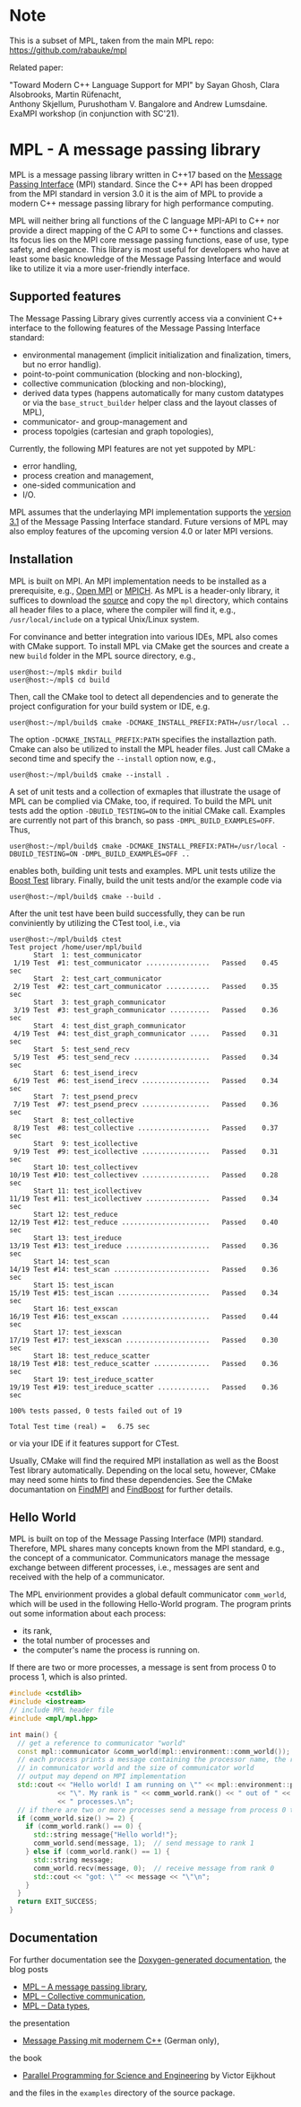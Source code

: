 # Note

This is a subset of MPL, taken from the main MPL repo: 
https://github.com/rabauke/mpl

Related paper:

"Toward Modern C++ Language Support for MPI" by
Sayan Ghosh, Clara Alsobrooks, Martin Rüfenacht,  
Anthony Skjellum, Purushotham V. Bangalore and 
Andrew Lumsdaine. ExaMPI workshop (in conjunction 
with SC'21).

# MPL - A message passing library

MPL is a message passing library written in C++17 based on the
[Message Passing Interface](http://mpi-forum.org/) (MPI) standard.  Since
the C++ API has been dropped from the MPI standard in version 3.0 it is the
aim of MPL to provide a modern C++ message passing library for high
performance computing.

MPL will neither bring all functions of the C language MPI-API to C++ nor
provide a direct mapping of the C API to some C++ functions and classes.
Its focus lies on the MPI core message passing functions, ease of use, type
safety, and elegance.  This library is most useful for developers who have at 
least some basic knowledge of the Message Passing Interface and would like to 
utilize it via a more user-friendly interface. 


## Supported features

The Message Passing Library gives currently access via a convinient C++ 
interface to the following features of the Message Passing Interface standard:

* environmental management (implicit initialization and finalization, timers, but no error handlig).
* point-to-point communication (blocking and non-blocking),
* collective communication (blocking and non-blocking),
* derived data types (happens automatically for many custom datatypes or via the `base_struct_builder` helper class and the layout classes of MPL),
* communicator- and group-management and
* process topolgies (cartesian and graph topologies),

Currently, the following MPI features are not yet suppoted by MPL:

* error handling,
* process creation and management,
* one-sided communication and
* I/O.

MPL assumes that the underlaying MPI implementation supports the 
[version 3.1](https://www.mpi-forum.org/docs/) of the Message Passing 
Interface standard.  Future versions of MPL may also employ features of 
the upcoming version 4.0 or later MPI versions.


## Installation

MPL is built on MPI.  An MPI implementation needs to be installed as a 
prerequisite, e.g., [Open MPI](https://www.open-mpi.org/) or
[MPICH](https://www.mpich.org/).  As MPL is a header-only library, 
it suffices to download the [source](https://github.com/rabauke/mpl) 
and copy the `mpl` directory, which contains all header files to a place, 
where the compiler will find it, e.g., `/usr/local/include` on a typical 
Unix/Linux system.  

For convinance and better integration into various IDEs, MPL also comes 
with CMake support.  To install MPL via CMake get the sources and create
a new `build` folder in the MPL source directory, e.g.,
```shell
user@host:~/mpl$ mkdir build
user@host:~/mpl$ cd build
```
Then, call the CMake tool to detect all dependencies and to generate the
project configuration for your build system or IDE, e.g.
```shell
user@host:~/mpl/build$ cmake -DCMAKE_INSTALL_PREFIX:PATH=/usr/local ..
```
The option `-DCMAKE_INSTALL_PREFIX:PATH` specifies the installaztion path. 
Cmake can also be utilized to install the MPL header files.  Just call
CMake a second time and specify the `--install` option now, e.g.,
```shell
user@host:~/mpl/build$ cmake --install .
```

A set of unit tests and a collection of exmaples that illustrate the 
usage of MPL can be complied via CMake, too, if required.  To build the
MPL unit tests add the option `-DBUILD_TESTING=ON` to the initial CMake
call.  Examples are currently not part of this branch, so pass 
`-DMPL_BUILD_EXAMPLES=OFF`. Thus,
```shell
user@host:~/mpl/build$ cmake -DCMAKE_INSTALL_PREFIX:PATH=/usr/local -DBUILD_TESTING=ON -DMPL_BUILD_EXAMPLES=OFF ..
```
enables both, building unit tests and examples.  MPL unit tests utilize
the [Boost Test](https://www.boost.org/doc/libs/1_76_0/libs/test/doc/html/index.html) 
library.  Finally, build the unit tests and/or the example code via
```shell
user@host:~/mpl/build$ cmake --build .
```
After the unit test have been build successfully, they can be run 
conviniently by utilizing the CTest tool, i.e., via
```shell
user@host:~/mpl/build$ ctest
Test project /home/user/mpl/build
      Start  1: test_communicator
 1/19 Test  #1: test_communicator ................   Passed    0.45 sec
      Start  2: test_cart_communicator
 2/19 Test  #2: test_cart_communicator ...........   Passed    0.35 sec
      Start  3: test_graph_communicator
 3/19 Test  #3: test_graph_communicator ..........   Passed    0.36 sec
      Start  4: test_dist_graph_communicator
 4/19 Test  #4: test_dist_graph_communicator .....   Passed    0.31 sec
      Start  5: test_send_recv
 5/19 Test  #5: test_send_recv ...................   Passed    0.34 sec
      Start  6: test_isend_irecv
 6/19 Test  #6: test_isend_irecv .................   Passed    0.34 sec
      Start  7: test_psend_precv
 7/19 Test  #7: test_psend_precv .................   Passed    0.36 sec
      Start  8: test_collective
 8/19 Test  #8: test_collective ..................   Passed    0.37 sec
      Start  9: test_icollective
 9/19 Test  #9: test_icollective .................   Passed    0.31 sec
      Start 10: test_collectivev
10/19 Test #10: test_collectivev .................   Passed    0.28 sec
      Start 11: test_icollectivev
11/19 Test #11: test_icollectivev ................   Passed    0.34 sec
      Start 12: test_reduce
12/19 Test #12: test_reduce ......................   Passed    0.40 sec
      Start 13: test_ireduce
13/19 Test #13: test_ireduce .....................   Passed    0.36 sec
      Start 14: test_scan
14/19 Test #14: test_scan ........................   Passed    0.36 sec
      Start 15: test_iscan
15/19 Test #15: test_iscan .......................   Passed    0.34 sec
      Start 16: test_exscan
16/19 Test #16: test_exscan ......................   Passed    0.44 sec
      Start 17: test_iexscan
17/19 Test #17: test_iexscan .....................   Passed    0.30 sec
      Start 18: test_reduce_scatter
18/19 Test #18: test_reduce_scatter ..............   Passed    0.36 sec
      Start 19: test_ireduce_scatter
19/19 Test #19: test_ireduce_scatter .............   Passed    0.36 sec

100% tests passed, 0 tests failed out of 19

Total Test time (real) =   6.75 sec
```
or via your IDE if it features support for CTest.

Usually, CMake will find the required MPI installation as well as the 
Boost Test library automatically.  Depending on the local setu, however, 
CMake may need some hints to find these dependencies.  See the CMake 
documantation on 
[FindMPI](https://cmake.org/cmake/help/git-master/module/FindMPI.html#variables-for-locating-mpi) 
and 
[FindBoost](https://cmake.org/cmake/help/git-master/module/FindBoost.html?highlight=boost#hints)
for further details.


## Hello World

MPL is built on top of the Message Passing Interface (MPI) standard.  Therefore, 
MPL shares many concepts known from the MPI standard, e.g., the concept of a
communicator.  Communicators manage the message exchange between different processes, 
i.e., messages are sent and received with the help of a communicator.  

The MPL envirionment provides a global default communicator `comm_world`, which will 
be used in the following Hello-World program.  The program prints out some information 
about each process:
* its rank, 
* the total number of processes and 
* the computer's name the process is running on.

If there are two or more processes, a message is sent from process 0 to process 1, 
which is also printed.
 
```C++
#include <cstdlib>
#include <iostream>
// include MPL header file
#include <mpl/mpl.hpp>

int main() {
  // get a reference to communicator "world"
  const mpl::communicator &comm_world(mpl::environment::comm_world());
  // each process prints a message containing the processor name, the rank
  // in communicator world and the size of communicator world
  // output may depend on MPI implementation
  std::cout << "Hello world! I am running on \"" << mpl::environment::processor_name()
            << "\". My rank is " << comm_world.rank() << " out of " << comm_world.size()
            << " processes.\n";
  // if there are two or more processes send a message from process 0 to process 1
  if (comm_world.size() >= 2) {
    if (comm_world.rank() == 0) {
      std::string message{"Hello world!"};
      comm_world.send(message, 1);  // send message to rank 1
    } else if (comm_world.rank() == 1) {
      std::string message;
      comm_world.recv(message, 0);  // receive message from rank 0
      std::cout << "got: \"" << message << "\"\n";
    }
  }
  return EXIT_SUCCESS;
}
```


## Documentation

For further documentation see the
[Doxygen-generated documentation](https://rabauke.github.io/mpl/html/), the blog posts

  * [MPL – A message passing library](https://www.numbercrunch.de/blog/2015/08/mpl-a-message-passing-library/),
  * [MPL – Collective communication](https://www.numbercrunch.de/blog/2015/09/mpl-collective-communication/),
  * [MPL – Data types](https://www.numbercrunch.de/blog/2015/09/mpl-data-types/),

the presentation

  * [Message Passing mit modernem C++](https://rabauke.github.io/mpl/mpl_parallel_2018.pdf) (German only),

the book

  * [Parallel Programming for Science and Engineering](https://pages.tacc.utexas.edu/~eijkhout/pdf/pcse/EijkhoutParComp.pdf) by Victor Eijkhout

and the files in the `examples` directory of the source package.
